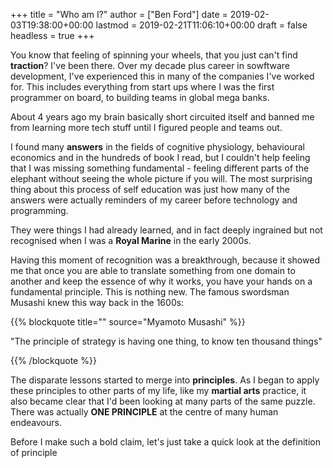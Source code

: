 +++
title = "Who am I?"
author = ["Ben Ford"]
date = 2019-02-03T19:38:00+00:00
lastmod = 2019-02-21T11:06:10+00:00
draft = false
headless = true
+++

You know that feeling of spinning your wheels, that you just can't find
**traction**? I've been there. Over my decade plus career in sowftware
development, I've experienced this in many of the companies I've worked for.
This includes everything from start ups where I was the first programmer on
board, to building teams in global mega banks.

About 4 years ago my brain basically short circuited itself and banned me from
learning more tech stuff until I figured people and teams out.

I found many **answers** in the fields of cognitive physiology, behavioural
economics and in the hundreds of book I read, but I couldn't help feeling that I
was missing something fundamental - feeling different parts of the elephant
without seeing the whole picture if you will. The most surprising thing about
this process of self education was just how many of the answers were actually
reminders of my career before technology and programming.

They were things I had already learned, and in fact deeply ingrained but not
recognised when I was a **Royal Marine** in the early 2000s.

Having this moment of recognition was a breakthrough, because it showed me that
once you are able to translate something from one domain to another and keep the
essence of why it works, you have your hands on a fundamental principle. This is
nothing new. The famous swordsman Musashi knew this way back in the 1600s:

{{% blockquote title="" source="Myamoto Musashi" %}}

"The principle of strategy is having one thing, to know ten thousand things"

{{% /blockquote %}}

The disparate lessons started to merge into **principles**. As I began to apply
these principles to other parts of my life, like my **martial arts** practice, it
also became clear that I'd been looking at many parts of the same puzzle. There
was actually **ONE PRINCIPLE** at the centre of many human endeavours.

Before I make such a bold claim, let's just take a quick look at the definition
of principle
